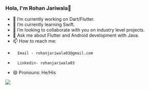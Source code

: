 ### Hola, I'm Rohan Jariwala👋

- 🔭 I’m currently working on Dart/Flutter.
- 🌱 I’m currently learning Swift.
- 👯 I’m looking to collaborate with you on industry level projects.
- 💬 Ask me about Flutter and Android development with Java.
- 📫 How to reach me: 
-       Email - rohanjariwala03@gmail.com
-       Linkedin- rohanjariwala03
             
- 😄 Pronouns: He/His

<img src="https://github-readme-stats.vercel.app/api?username=rohanjariwala03&&show_icons=true&title_color=ffffff&icon_color=bb2acf&text_color=daf7dc&bg_color=151515"/>
